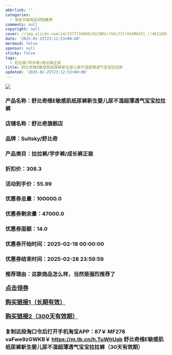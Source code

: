 ```yaml
---
abbrlink: ''
categories:
  - 淘宝天猫商品领隐藏券
comments: null
copyright: null
cover: //img.alicdn.com/i4/1577734060/O1CN01rr5KLV1frX43MH251_!!4611686018427383724-0-item_pic.jpg
date: '2025-02-25T23:12:53+08:00'
mermaid: false
sponsor: null
sticky: false
tags:
  - 拉拉裤/学步裤/成长裤正装
title: 舒比奇维E敏感肌纸尿裤新生婴儿尿不湿超薄透气宝宝拉拉裤
updated: '2025-02-25T23:12:53+08:00'
--- 
```


![](//img.alicdn.com/i4/1577734060/O1CN01rr5KLV1frX43MH251_!!4611686018427383724-0-item_pic.jpg)

### 产品名称：舒比奇维E敏感肌纸尿裤新生婴儿尿不湿超薄透气宝宝拉拉裤
### 店铺名称：舒比奇旗舰店
### 品牌：Suitsky/舒比奇
### 产品类目：拉拉裤/学步裤/成长裤正装
### 折扣价：308.3
### 活动到手价：55.99
### 优惠券总量：100000.0
### 优惠券剩余量：47000.0
### 优惠券面额：14.0
### 优惠券开始时间：2025-02-18 00:00:00	
### 优惠券结束时间：2025-02-28 23:59:59	
### 推荐理由：这款商品怎么样，当然是强烈推荐了

<p style="font-size: 18px; font-weight: bold;">
  <a href="这款商品太牛了！销售太火爆以至于没有设置" target="_blank">点击领券</a>
</p>
<p style="font-size: 18px; font-weight: bold;">
  <a href="https://s.click.taobao.com/t?e=m%3D2%26s%3D9t8lIEfID5pw4vFB6t2Z2ueEDrYVVa64K7Vc7tFgwiHjf2vlNIV67kyLuerTQxoGmyBzYSO0LNz3ID%2FV1RqsF4wnCJeELi4I%2FIEn%2BS1IjHAB0ghlTd7WlZVm%2FOAUUFw71qrpxiwMoCNxc1AtbZGVSxKKp0SIxYVekh8hdvNHYvkLZMqoQW%2BfuKGzo1lVxIioagN95OaQQGuTQeZkl8Zgz5j4XPQ0ySJYhhAwqwdWMzIA%2BYd3uVIE3nJjLt3YhbXWjCYtYGASbzRUrFwjXfRKMROfYmExpA2104bt%2FCh0HCbxT29YTM5U83DicyYTSXGsEV%2FUYHU6yv8%3D" target="_blank">购买链接1（长期有效）</a>
</p>
<p style="font-size: 18px; font-weight: bold;">
  <a href="https://s.click.taobao.com/fwibVNs" target="_blank">购买链接2（300天有效期）</a>
</p>

### 复制这段淘口令后打开手机淘宝APP：87￥ MF278 vaFwe9zGWKB￥ https://m.tb.cn/h.TuWhUab  舒比奇维E敏感肌纸尿裤新生婴儿尿不湿超薄透气宝宝拉拉裤（30天有效期）
